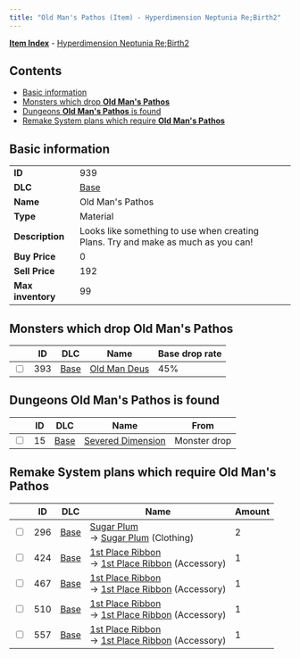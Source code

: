 ```yaml
---
title: "Old Man's Pathos (Item) - Hyperdimension Neptunia Re;Birth2"
---
```


[**Item Index**](/neptunia/rb2/item/index.html) - [Hyperdimension Neptunia Re;Birth2](/neptunia/rb2)

## Contents

- [Basic information](#basic-information)
- [Monsters which drop **Old Man's Pathos**](#monsters-which-drop-old-mans-pathos)
- [Dungeons **Old Man's Pathos** is found](#dungeons-old-mans-pathos-is-found)
- [Remake System plans which require **Old Man's Pathos**](#remake-system-plans-which-require-old-mans-pathos)

## Basic information

|   |   |
| -- | -- |
| **ID** | 939 |
| **DLC** | [Base](/neptunia/rb2/dlc/0-base.html) |
| **Name** | Old Man's Pathos |
| **Type** | Material |
| **Description** | Looks like something to use when creating Plans. Try and make as much as you can! |
| **Buy Price** | 0 |
| **Sell Price** | 192 |
| **Max inventory** | 99 |

## Monsters which drop **Old Man's Pathos**

|    | ID | DLC | Name | Base drop rate |
| -- | -- | --- | ---- | -------------- |
| <input type="checkbox" id="rb2-monster-0-393" class="trackbox" /> | 393 | [Base](/neptunia/rb2/dlc/0-base.html) | [Old Man Deus](/neptunia/rb2/monster/0-393-old-man-deus.html) | 45% |

## Dungeons **Old Man's Pathos** is found

|    | ID | DLC | Name | From |
| -- | -- | --- | ---- | ---- |
| <input type="checkbox" id="rb2-dungeon-0-15" class="trackbox" /> | 15 | [Base](/neptunia/rb2/dlc/0-base.html) | [Severed Dimension](/neptunia/rb2/dungeon/0-15-severed-dimension.html) | Monster drop |

## Remake System plans which require **Old Man's Pathos**

|    | ID | DLC | Name | Amount |
| -- | -- | --- | ---- | ------ |
| <input type="checkbox" id="rb2-remake-0-296" class="trackbox" /> | 296 | [Base](/neptunia/rb2/dlc/0-base.html) | [Sugar Plum](/neptunia/rb2/remake/0-296-sugar-plum.html)<br />→ [Sugar Plum](/neptunia/rb2/item/0-1914-sugar-plum.html) (Clothing) | 2 |
| <input type="checkbox" id="rb2-remake-0-424" class="trackbox" /> | 424 | [Base](/neptunia/rb2/dlc/0-base.html) | [1st Place Ribbon](/neptunia/rb2/remake/0-424-1st-place-ribbon.html)<br />→ [1st Place Ribbon](/neptunia/rb2/item/0-2341-1st-place-ribbon.html) (Accessory) | 1 |
| <input type="checkbox" id="rb2-remake-0-467" class="trackbox" /> | 467 | [Base](/neptunia/rb2/dlc/0-base.html) | [1st Place Ribbon](/neptunia/rb2/remake/0-467-1st-place-ribbon.html)<br />→ [1st Place Ribbon](/neptunia/rb2/item/0-2398-1st-place-ribbon.html) (Accessory) | 1 |
| <input type="checkbox" id="rb2-remake-0-510" class="trackbox" /> | 510 | [Base](/neptunia/rb2/dlc/0-base.html) | [1st Place Ribbon](/neptunia/rb2/remake/0-510-1st-place-ribbon.html)<br />→ [1st Place Ribbon](/neptunia/rb2/item/0-2457-1st-place-ribbon.html) (Accessory) | 1 |
| <input type="checkbox" id="rb2-remake-0-557" class="trackbox" /> | 557 | [Base](/neptunia/rb2/dlc/0-base.html) | [1st Place Ribbon](/neptunia/rb2/remake/0-557-1st-place-ribbon.html)<br />→ [1st Place Ribbon](/neptunia/rb2/item/0-2524-1st-place-ribbon.html) (Accessory) | 1 |